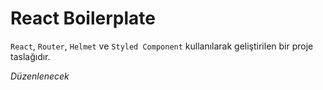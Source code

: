 # React Boilerplate

`React`, `Router`, `Helmet` ve `Styled Component` kullanılarak geliştirilen bir proje taslağıdır.

*Düzenlenecek*
